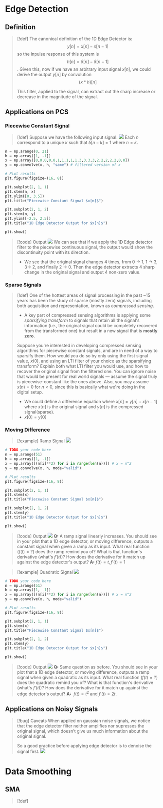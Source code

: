 # Edge Detection
## Definition
> [!def]
> The canonical definition of the 1D Edge Detector is: $$y[n]=x[n]-x[n-1]$$ so the inpulse response of this system is $$h[n]=\delta[n]-\delta[n-1]$$. Given this, now if we have an arbitrary input signal $x[n]$, we could derive the output $y[n]$ by convolution $$(x*h)[n]$$
> 
> This filter, applied to the signal, can extract out the sharp increase or decrease in the magnitude of the signal.



## Applications on PCS
### Piecewise Constant Signal
> [!def]
> Suppose we have the following input signal:
> ![](LTI_Filtering_Applications.assets/image-20240417163837057.png)
> Each $n$ correspond to a unique $k$ such that $\delta[n-k]=1$ where $n=k$.
```python
n = np.arange(0, 21)
h = np.array([1, -1])
x = np.array([0,0,0,0,0,1,1,1,1,1,3,3,3,3,2,2,2,2,2,0,0])
y = np.convolve(x, h, "same") # filtered version of x

# Plot results
plt.figure(figsize=(16, 8))

plt.subplot(2, 1, 1)
plt.stem(n, x)
plt.ylim([0, 3.5])
plt.title("Piecewise Constant Signal $x[n]$")

plt.subplot(2, 1, 2)
plt.stem(n, y)
plt.ylim([-2.5, 2.5])
plt.title("1D Edge Detector Output for $x[n]$")

plt.show()
```
> [!code] Output
> ![](LTI_Filtering_Applications.assets/image-20240417164138115.png)
> We can see that if we apply the 1D Edge detector filter to the piecewise continuous signal, the output would show the discontinuity point with its direction.
> - We see that the original signal changes 4 times, from 0 -> 1, 1 -> 3, 3-> 2, and finally 2 -> 0. Then the edge detector extracts 4 sharp change in the original signal and output 4 non-zero value.



### Sparse Signals
> [!def]
> One of the hottest areas of signal processing in the past ~15 years has been the study of sparse (mostly zero) signals, including both acquisition and representation, known as *compressed sensing*. 
> - A key part of compressed sensing algorithms is applying some *sparsifying transform* to signals that retain all the signal's information (i.e., the original signal could be completely recovered from the transformed one) but result in a new signal that is **mostly zero**.
> 
> Suppose you're interested in developing compressed sensing algorithms for piecewise constant signals, and are in need of a way to sparsify them. How would you do so by only using the first signal value, $x(0)$, and using an LTI filter of your choice as the sparsifying transform? Explain both what LTI filter you would use, and how to recover the original signal from the filtered one. You can ignore noise that would be present for real world signals — assume the signal truly is piecewise-constant like the ones above. Also, you may assume $x(n) = 0$ for $n < 0$, since this is basically what we're doing in the digital setup.
> -  We could define a difference equation where $x[n]=y[n]+x[n-1]$ where $x[n]$ is the original signal and $y[n]$ is the compressed signal(sparse).
> - $x[0]=y[0]$



### Moving Difference 
> [!example] Ramp Signal
> ![](LTI_Filtering_Applications.assets/image-20240417165629846.png)
```python
# TODO your code here
n = np.arange(51)
h = np.array([1, -1])
x = np.array([(n[i]**2) for i in range(len(n))]) # x = n^2
y = np.convolve(x, h, mode="valid")

# Plot results
plt.figure(figsize=(16, 8))

plt.subplot(2, 1, 1)
plt.stem(x)
plt.title("Piecewise Constant Signal $x[n]$")

plt.subplot(2, 1, 2)
plt.stem(y)
plt.title("1D Edge Detector Output for $x[n]$")

plt.show()
```
> [!code] Output
> ![](LTI_Filtering_Applications.assets/image-20240417171409781.png)
> **Q:** A ramp signal linearly increases. You should see in your plot that a 1D edge detector, or moving difference, outputs a constant signal when given a ramp as its input. What real function ($f(t) = ?$) does the ramp remind you of? What is that function's derivative (what's $f'(t)$)? How does the derivative for it match up against the edge detector's output?
> **A:** $f(t)=t, f'(t)=1$

> [!example] Quadratic Signal
> ![](LTI_Filtering_Applications.assets/image-20240417171453910.png)
```python
# TODO your code here
n = np.arange(51)
h = np.array([1, -1])
x = np.array([(n[i]**2) for i in range(len(n))]) # x = n^2
y = np.convolve(x, h, mode="valid")

# Plot results
plt.figure(figsize=(16, 8))

plt.subplot(2, 1, 1)
plt.stem(x)
plt.title("Piecewise Constant Signal $x[n]$")

plt.subplot(2, 1, 2)
plt.stem(y)
plt.title("1D Edge Detector Output for $x[n]$")

plt.show()
```
> [!code] Output
> ![](LTI_Filtering_Applications.assets/image-20240417171516258.png)
> **Q:** Same question as before. You should see in your plot that a 1D edge detector, or moving difference, outputs a ramp signal when given a quadratic as its input. What real function ($f(t)=?$) does the quadratic remind you of? What is that function's derivative (what's $f'(t)$)? How does the derivative for it match up against the edge detector's output?
> **A:**  $f(t)=t^2$ and $f'(t)=2t$.





## Applications on Noisy Signals
> [!bug] Caveats
> When applied on gaussian noise signals, we notice that the edge detector filter neither amplifies nor supresses the original signal, which doesn't give us much information about the original signal.
> 
> So a good practice before applying edge detector is to denoise the signal first.
> ![](LTI_Filtering_Applications.assets/image-20240417171953142.png)




# Data Smoothing
## SMA
> [!def]
> 





